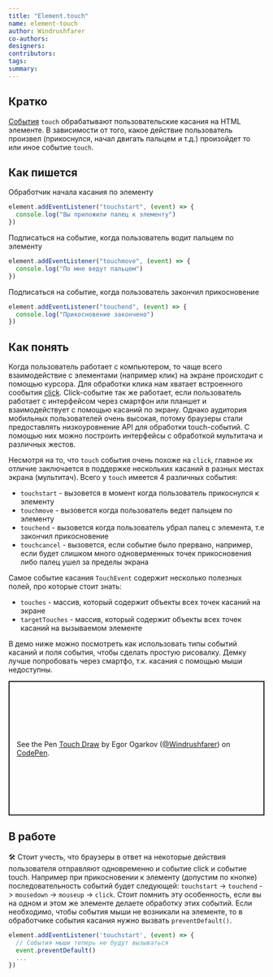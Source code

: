```yaml
---
title: "Element.touch"
name: element-touch
author: Windrushfarer
co-authors:
designers:
contributors:
tags:
summary:
---
```


## Кратко

[События](/js/doka/events/) `touch` обрабатывают пользовательские касания на HTML элементе. В зависимости от того, какое действие пользователь произвел (прикоснулся, начал двигать пальцем и т.д.) произойдет то или иное событие `touch`.

## Как пишется

Обработчик начала касания по элементу

```js
element.addEventListener("touchstart", (event) => {
  console.log("Вы приложили палец к элементу")
})
```

Подписаться на событие, когда пользователь водит пальцем по элементу

```js
element.addEventListener("touchmove", (event) => {
  console.log("По мне ведут пальцем")
})
```

Подписаться на событие, когда пользователь закончил прикосновение

```js
element.addEventListener("touchend", (event) => {
  console.log("Прикосновение закончено")
})
```

## Как понять

Когда пользователь работает с компьютером, то чаще всего взаимодействие с элементами (например клик) на экране происходит с помощью курсора. Для обработки клика нам хватает встроенного сообытия [click](/js/doka/element-click/). Click-событие так же работает, если пользователь работает с интерфейсом через смартфон или планшет и взаимодействует с помощью касаний по экрану. Однако аудитория мобильных пользователей очень высокая, потому браузеры стали предоставлять низкоуровнение API для обработки touch-событий. С помощью них можно построить интерфейсы с обработкой мультитача и различных жестов.

Несмотря на то, что `touch` события очень похоже на `click`, главное их отличие заключается в поддержке нескольких касаний в разных местах экрана (мультитач). Всего у `touch` имеется 4 различных события:

- `touchstart` - вызовется в момент когда пользователь прикоснулся к элементу
- `touchmove` - вызовется когда пользователь ведет пальцем по элементу
- `touchend` - вызовется когда пользователь убрал палец с элемента, т.е закончил прикосновение
- `touchcancel` - вызовется, если событие было прервано, например, если будет слишком много одноверменных точек прикосновения либо палец ушел за пределы экрана

Самое событие касания `TouchEvent` содержит несколько полезных полей, про которые стоит знать:

- `touches` - массив, который содержит объекты всех точек касаний на экране
- `targetTouches` - массив, который содержит объекты всех точек касаний на вызываемом элементе

В демо ниже можно посмотреть как использовать типы событий касаний и поля события, чтобы сделать простую рисовалку. Демку лучше попробовать через смартфо, т.к. касания с помощью мыши недоступны.

<p class="codepen" data-height="500" data-theme-id="light" data-default-tab="js,result" data-user="Windrushfarer" data-slug-hash="RwGjopb" style="height: 265px; box-sizing: border-box; display: flex; align-items: center; justify-content: center; border: 2px solid; margin: 1em 0; padding: 1em;" data-pen-title="RwGjopb">
  <span>See the Pen <a href="https://codepen.io/Windrushfarer/pen/RwGjopb">
  Touch Draw</a> by Egor Ogarkov (<a href="https://codepen.io/Windrushfarer">@Windrushfarer</a>)
  on <a href="https://codepen.io">CodePen</a>.</span>
</p>
<script async src="https://static.codepen.io/assets/embed/ei.js"></script>

## В работе

🛠 Стоит учесть, что браузеры в ответ на некоторые действия пользователя отправляют одновременно и событие click и событие touch. Например при прикосновении к элементу (допустим по кнопке) последовательность событий будет следующей: `touchstart` -> `touchend` -> `mousedown` -> `mouseup` -> `click`. Стоит помнить эту особенность, если вы на одном и этом же элементе делаете обработку этих событий. Если необходимо, чтобы события мыши не возникали на элементе, то в обработчике события касания нужно вызвать `preventDefault()`.

```js
element.addEventListener('touchstart', (event) => {
  // События мыши теперь не будут вызываться
  event.preventDefault()
  ...
})
```
